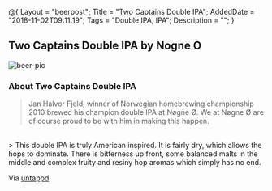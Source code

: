 @{
    Layout = "beerpost";
    Title = "Two Captains Double IPA";
    AddedDate = "2018-11-02T09:11:19";
    Tags = "Double IPA, IPA";
    Description = "";
}

## Two Captains Double IPA by Nogne O

![beer-pic]

### About Two Captains Double IPA

> Jan Halvor Fjeld, winner of Norwegian homebrewing championship 2010 brewed his champion double IPA at Nøgne Ø. We at Nøgne Ø are of course proud to be with him in making this happen.
<br />
> This double IPA is truly American inspired. It is fairly dry, which allows the hops to dominate. There is bitterness up front, some balanced malts in the middle and complex fruity and resiny hop aromas which simply has no end.


Via [untappd][untappd-url].

[untappd-url]: <https://untappd.com/b/nogne-o-two-captains-double-ipa/32370>
[beer-pic]: https://jasonpowley.com/assets/img/2018-11-02-two-captains-double-ipa.jpeg "Two Captains Double IPA by Nogne O"


